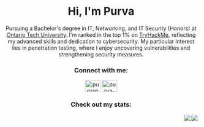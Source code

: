 <h1 align="center" class="anton-sc-regular">Hi, I'm Purva</h1>
<p align="center">Pursuing a Bachelor's degree in IT, Networking, and IT Security (Honors) at <a href="https://ontariotechu.ca/" target="_blank" rel="noreferrer">Ontario Tech University</a>. I'm ranked in the top 1% on <a href="https://tryhackme.com/p/ParadoxCanDoxX" target="_blank" rel="noreferrer">TryHackMe</a>, reflecting my advanced skills and dedication to cybersecurity. My particular interest lies in penetration testing, where I enjoy uncovering vulnerabilities and strengthening security measures.</p>

<h3 align="center">Connect with me:</h3>
<p align="center">
<a href="https://twitter.com/purvapatel4725" target="blank"><img align="center" src="https://raw.githubusercontent.com/rahuldkjain/github-profile-readme-generator/master/src/images/icons/Social/twitter.svg" alt="purvapatel4725" height="30" width="40" /></a>
<a href="https://linkedin.com/in/purva-patel-78a10121b" target="blank"><img align="center" src="https://raw.githubusercontent.com/rahuldkjain/github-profile-readme-generator/master/src/images/icons/Social/linked-in-alt.svg" alt="purva-patel-78a10121b" height="30" width="40" /></a>
</p>

<h3 align="center">Check out my stats:</h3>
<p align="center">
  <img align="right" src="https://github-readme-stats.vercel.app/api?username=Purvapatel4725&show_icons=true&theme=radical">
  <img align="right" src="https://github-readme-stats.vercel.app/api/top-langs/?username=Purvapatel4725&show_icons=true&hide_border=true&theme=radical">
</p>



